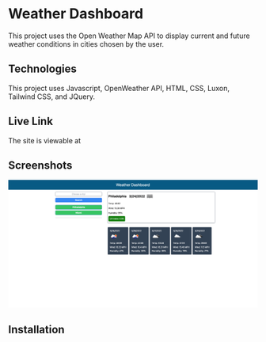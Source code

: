 # Weather Dashboard

This project uses the Open Weather Map API to display current and future weather conditions in cities chosen by the user.

## Technologies

This project uses Javascript, OpenWeather API, HTML, CSS, Luxon, Tailwind CSS, and JQuery.

## Live Link

The site is viewable at

## Screenshots

<img src="./assets/img/screenshot.png" style="width: 35rem"/>

## Installation
